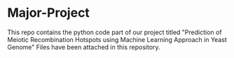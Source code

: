 # Major-Project

This repo contains the python code part of our project titled "Prediction of Meiotic Recombination Hotspots using Machine Learning Approach in Yeast Genome"
Files have been attached in this repository.
